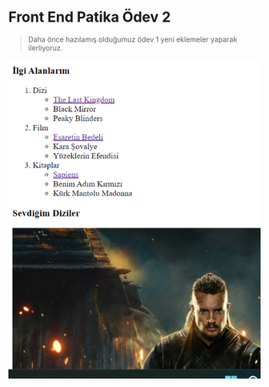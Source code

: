 # Front End Patika Ödev 2 

> Daha önce hazılamış olduğumuz ödev 1 yeni eklemeler yaparak ilerliyoruz.  

![EkranGörüntüsü](images/md_resim.png)

